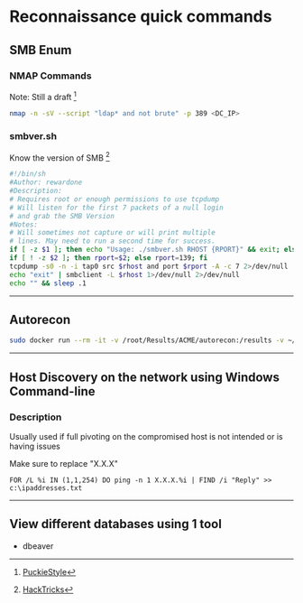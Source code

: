 # Reconnaissance quick commands

## SMB Enum
### NMAP Commands
Note: Still a draft [^1]

```bash
nmap -n -sV --script "ldap* and not brute" -p 389 <DC_IP>
```

### smbver.sh
Know the version of SMB [^2]
```bash
#!/bin/sh
#Author: rewardone
#Description:
# Requires root or enough permissions to use tcpdump
# Will listen for the first 7 packets of a null login
# and grab the SMB Version
#Notes:
# Will sometimes not capture or will print multiple
# lines. May need to run a second time for success.
if [ -z $1 ]; then echo "Usage: ./smbver.sh RHOST {RPORT}" && exit; else rhost=$1; fi
if [ ! -z $2 ]; then rport=$2; else rport=139; fi
tcpdump -s0 -n -i tap0 src $rhost and port $rport -A -c 7 2>/dev/null | grep -i "samba\|s.a.m" | tr -d '.' | grep -oP 'UnixSamba.*[0-9a-z]' | tr -d '\n' & echo -n "$rhost: " &
echo "exit" | smbclient -L $rhost 1>/dev/null 2>/dev/null
echo "" && sleep .1
```
---
## Autorecon
```bash
sudo docker run --rm -it -v /root/Results/ACME/autorecon:/results -v ~/Scope/ACME/ips.txt:/root/ips.txt  tib3rius/autorecon -ct 2 -cs 2 -t ~/ips.txt --only-scans-dir -vv
```
---
## Host Discovery on the network using Windows Command-line

### Description
Usually used if full pivoting on the compromised host is not intended or is having issues

Make sure to replace "X.X.X"
```batch
FOR /L %i IN (1,1,254) DO ping -n 1 X.X.X.%i | FIND /i "Reply" >> c:\ipaddresses.txt
```

---
## View different databases using 1 tool
* dbeaver



[^1]: [PuckieStyle](https://www.puckiestyle.nl/smb-enum/)
[^2]: [HackTricks](https://book.hacktricks.xyz/pentesting/pentesting-smb)
